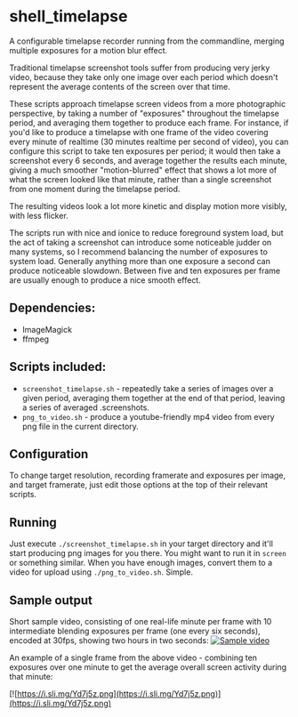 # shell_timelapse
A configurable timelapse recorder running from the commandline, merging multiple exposures for a motion blur effect.

Traditional timelapse screenshot tools suffer from producing very jerky video, because they take only one image over each period which doesn't represent the average contents of the screen over that time.

These scripts approach timelapse screen videos from a more photographic perspective, by taking a number of "exposures" throughout the timelapse period, and averaging them together to produce each frame.  For instance, if you'd like to produce a timelapse with one frame of the video covering every minute of realtime (30 minutes realtime per second of video), you can configure this script to take ten exposures per period; it would then take a screenshot every 6 seconds, and average together the results each minute, giving a much smoother "motion-blurred" effect that shows a lot more of what the screen looked like that minute, rather than a single screenshot from one moment during the timelapse period.

The resulting videos look a lot more kinetic and display motion more visibly, with less flicker.

The scripts run with nice and ionice to reduce foreground system load, but the act of taking a screenshot can introduce some noticeable judder on many systems, so I recommend balancing the number of exposures to system load.  Generally anything more than one exposure a second can produce noticeable slowdown.  Between five and ten exposures per frame are usually enough to produce a nice smooth effect.

## Dependencies:
* ImageMagick
* ffmpeg

## Scripts included:
* `screenshot_timelapse.sh` - repeatedly take a series of images over a given period, averaging them together at the end of that period, leaving a series of averaged .screenshots.
* `png_to_video.sh` - produce a youtube-friendly mp4 video from every png file in the current directory.

## Configuration
To change target resolution, recording framerate and exposures per image, and target framerate, just edit those options at the top of their relevant scripts.

## Running
Just execute `./screenshot_timelapse.sh` in your target directory and it'll start producing png images for you there.  You might want to run it in `screen` or something similar.  When you have enough images, convert them to a video for upload using `./png_to_video.sh`.  Simple.

## Sample output
Short sample video, consisting of one real-life minute per frame with 10 intermediate blending exposures per frame (one every six seconds), encoded at 30fps, showing two hours in two seconds:
[![Sample video](http://img.youtube.com/vi/OaFEUzuWS84/0.jpg)](https://youtu.be/OaFEUzuWS84)

An example of a single frame from the above video - combining ten exposures over one minute to get the average overall screen activity during that minute:

[![https://i.sli.mg/Yd7j5z.png](https://i.sli.mg/Yd7j5z.png)](https://i.sli.mg/Yd7j5z.png)
